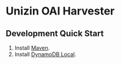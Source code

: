 # Unizin OAI Harvester

## Development Quick Start

1. Install [Maven](https://maven.apache.org/install.html).
2. Install [DynamoDB Local](http://docs.aws.amazon.com/amazondynamodb/latest/developerguide/Tools.DynamoDBLocal.html).
